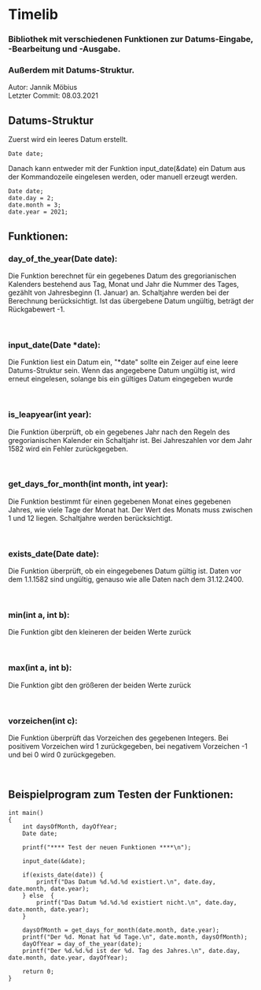 # Timelib
### Bibliothek mit verschiedenen Funktionen zur Datums-Eingabe, -Bearbeitung und -Ausgabe.
### Außerdem mit Datums-Struktur.

Autor: Jannik Möbius<br>
Letzter Commit: 08.03.2021

## Datums-Struktur
 
Zuerst wird ein leeres Datum erstellt.
```
Date date;
```
Danach kann entweder mit der Funktion input_date(&date) ein Datum aus der Kommandozeile
eingelesen werden, oder manuell erzeugt werden.
```
Date date;
date.day = 2;
date.month = 3;
date.year = 2021;
```


## Funktionen:

### day_of_the_year(Date date):
Die Funktion berechnet für ein gegebenes Datum des gregorianischen Kalenders bestehend aus Tag, Monat
und Jahr die Nummer des Tages, gezählt von Jahresbeginn (1. Januar) an. Schaltjahre werden bei der
Berechnung berücksichtigt. Ist das übergebene Datum ungültig, beträgt der Rückgabewert -1.

<br>

### input_date(Date *date):
Die Funktion liest ein Datum ein, "*date" sollte ein Zeiger auf eine leere Datums-Struktur sein. 
Wenn das angegebene Datum ungültig ist, wird erneut eingelesen, solange bis ein gültiges Datum eingegeben wurde

<br>

### is_leapyear(int year):
Die Funktion überprüft, ob ein gegebenes Jahr nach den Regeln des gregorianischen Kalender ein Schaltjahr
ist. Bei Jahreszahlen vor dem Jahr 1582 wird ein Fehler zurückgegeben. 

<br>

### get_days_for_month(int month, int year):
Die Funktion bestimmt für einen gegebenen Monat eines gegebenen Jahres, wie viele Tage der Monat hat. Der
Wert des Monats muss zwischen 1 und 12 liegen. Schaltjahre werden berücksichtigt.

<br> 

### exists_date(Date date):
Die Funktion überprüft, ob ein eingegebenes Datum gültig ist. Daten vor dem 1.1.1582 sind ungültig, genauso
wie alle Daten nach dem 31.12.2400.

<br>

### min(int a, int b):
Die Funktion gibt den kleineren der beiden Werte zurück

<br> 

### max(int a, int b):
Die Funktion gibt den größeren der beiden Werte zurück

<br> 

### vorzeichen(int c):
Die Funktion überprüft das Vorzeichen des gegebenen Integers. Bei positivem Vorzeichen wird 1 zurückgegeben, 
bei negativem Vorzeichen -1 und bei 0 wird 0 zurückgegeben.

<br>

## Beispielprogram zum Testen der Funktionen:

```
int main()
{
    int daysOfMonth, dayOfYear;
    Date date;

    printf("**** Test der neuen Funktionen ****\n");

    input_date(&date);

    if(exists_date(date)) {
        printf("Das Datum %d.%d.%d existiert.\n", date.day, date.month, date.year);
    } else  {
        printf("Das Datum %d.%d.%d existiert nicht.\n", date.day, date.month, date.year);
    }

    daysOfMonth = get_days_for_month(date.month, date.year);
    printf("Der %d. Monat hat %d Tage.\n", date.month, daysOfMonth);
    dayOfYear = day_of_the_year(date);
    printf("Der %d.%d.%d ist der %d. Tag des Jahres.\n", date.day, date.month, date.year, dayOfYear);

    return 0;
}
```